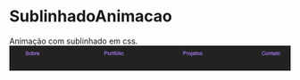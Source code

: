 <h1>SublinhadoAnimacao</h1>
Animação com sublinhado em css.

<img src="lineAnimation.png" alt="imagem-final">

